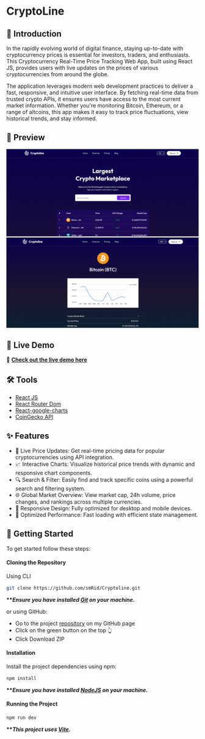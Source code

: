 # CryptoLine


## <a name="introduction">💬 Introduction</a>

In the rapidly evolving world of digital finance, staying up-to-date with cryptocurrency prices is essential for investors, traders, and enthusiasts. This Cryptocurrency Real-Time Price Tracking Web App, built using React JS, provides users with live updates on the prices of various cryptocurrencies from around the globe.

The application leverages modern web development practices to deliver a fast, responsive, and intuitive user interface. By fetching real-time data from trusted crypto APIs, it ensures users have access to the most current market information. Whether you're monitoring Bitcoin, Ethereum, or a range of altcoins, this app makes it easy to track price fluctuations, view historical trends, and stay informed.

## <a name="preview">📸 Preview</a>
<p align="center">
  <img src="public/preview-1.png" alt="Preview 1" width="800"/>
<br>
  
  <img src="public/preview-2.png" alt="Preview 2" width="800"/>
<br>

</p>

## 🎯 Live Demo  
🔗 **[Check out the live demo here](https://crypto-line-jet.vercel.app/)**  

## <a name="tools">🛠️ Tools</a>

-   [React JS](https://react.dev)
-   [React Router Dom](https://reactrouter.com/)
-   [React-google-charts](https://www.npmjs.com/package/react-google-charts)
-   [CoinGecko API](https://www.coingecko.com/en/api)

## <a name="features">✨ Features</a>

- 🔄 Live Price Updates: Get real-time pricing data for popular cryptocurrencies using API integration.
- 📈 Interactive Charts: Visualize historical price trends with dynamic and responsive chart components.
- 🔍 Search & Filter: Easily find and track specific coins using a powerful search and filtering system.
- 🌐 Global Market Overview: View market cap, 24h volume, price changes, and rankings across multiple currencies.
- 📱  Responsive Design: Fully optimized for desktop and mobile devices.
- 🚀 Optimized Performance: Fast loading with efficient state management.


## <a name="getting-started">🚀 Getting Started</a>

To get started follow these steps:

#### Cloning the Repository

Using CLI

```bash
git clone https://github.com/smRid/Cryptoline.git
```

**\*\*_Ensure you have installed [Git](https://git-scm.com) on your machine._**

or using GitHub:

-   Go to the project [repository](https://github.com/smRid/Cryptoline.git) on my GitHub page
-   Click on the green button on the top 👆
-   Click Download ZIP

#### Installation

Install the project dependencies using npm:

```bash
npm install
```

**\*\*_Ensure you have installed [NodeJS](https://nodejs.org/en) on your machine._**

#### Running the Project

```bash
npm run dev
```

**\*\*_This project uses [Vite](https://vitejs.dev)._**
